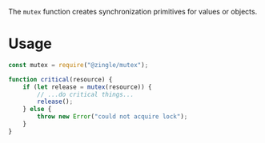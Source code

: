 The `mutex` function creates synchronization primitives for values or objects.

Usage
=====
```js
const mutex = require("@zingle/mutex");

function critical(resource) {
    if (let release = mutex(resource)) {
        // ...do critical things...
        release();
    } else {
        throw new Error("could not acquire lock");
    }
}
```
